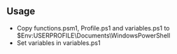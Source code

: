 Usage
-----
- Copy functions.psm1, Profile.ps1 and variables.ps1 to $Env:USERPROFILE\Documents\WindowsPowerShell
- Set variables in variables.ps1